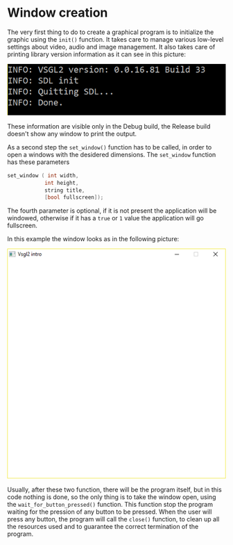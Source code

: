 # Window creation
The very first thing to do to create a graphical program is to initialize the graphic using the `init()` function. It takes care to manage various low-level settings about video, audio and image management. It also takes care of printing library version information as it can see in this picture:

![Version information](./images/version.png)

These information are visible only in the Debug build, the Release build doesn't show any window to print the output.

As a second step the `set_window()` function has to be called, in order to open a windows with the desidered dimensions.
The `set_window` function has these parameters

```c
set_window ( int width,
            int height,
            string title,
            [bool fullscreen]);
```

The fourth parameter is optional, if it is not present the application will be windowed, otherwise if it has a `true` or `1` value the application will go fullscreen.

In this example the window looks as in the following picture:

![Main window](./images/window.png)

Usually, after these two function, there will be the program itself, but in this code nothing is done, so the only thing is to take the window open, using the `wait_for_button_pressed()` function. This function stop the program waiting for the pression of any button to be pressed. When the user will press any button, the program will call the `close()` function, to clean up all the resources used and to guarantee the correct termination of the program.

